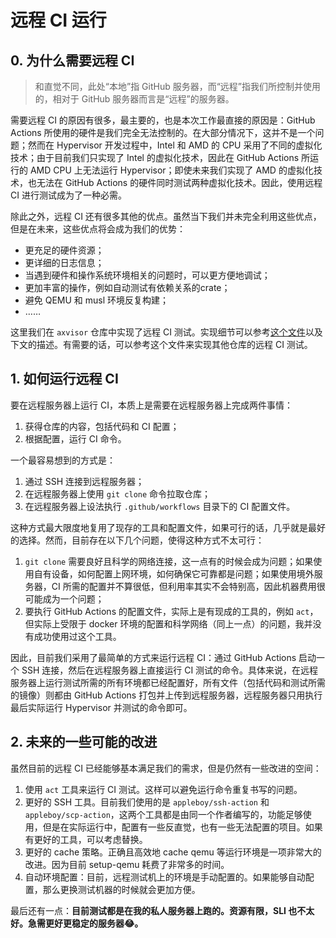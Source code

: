 # 远程 CI 运行

## 0. 为什么需要远程 CI

> 和直觉不同，此处“本地”指 GitHub 服务器，而“远程”指我们所控制并使用的，相对于 GitHub 服务器而言是“远程”的服务器。

需要远程 CI 的原因有很多，最主要的，也是本次工作最直接的原因是：GitHub Actions 所使用的硬件是我们完全无法控制的。在大部分情况下，这并不是一个问题；然而在 Hypervisor 开发过程中，Intel 和 AMD 的 CPU 采用了不同的虚拟化技术；由于目前我们只实现了 Intel 的虚拟化技术，因此在 GitHub Actions 所运行的 AMD CPU 上无法运行 Hypervisor；即使未来我们实现了 AMD 的虚拟化技术，也无法在 GitHub Actions 的硬件同时测试两种虚拟化技术。因此，使用远程 CI 进行测试成为了一种必需。

除此之外，远程 CI 还有很多其他的优点。虽然当下我们并未完全利用这些优点，但是在未来，这些优点将会成为我们的优势：

- 更充足的硬件资源；
- 更详细的日志信息；
- 当遇到硬件和操作系统环境相关的问题时，可以更方便地调试；
- 更加丰富的操作，例如自动测试有依赖关系的crate；
- 避免 QEMU 和 musl 环境反复构建；
- ……

这里我们在 `axvisor` 仓库中实现了远程 CI 测试。实现细节可以参考[这个文件](./test.yml)以及下文的描述。有需要的话，可以参考这个文件来实现其他仓库的远程 CI 测试。

## 1. 如何运行远程 CI

要在远程服务器上运行 CI，本质上是需要在远程服务器上完成两件事情：

1. 获得仓库的内容，包括代码和 CI 配置；
2. 根据配置，运行 CI 命令。

一个最容易想到的方式是：

1. 通过 SSH 连接到远程服务器；
2. 在远程服务器上使用 `git clone` 命令拉取仓库；
3. 在远程服务器上设法执行 `.github/workflows` 目录下的 CI 配置文件。

这种方式最大限度地复用了现存的工具和配置文件，如果可行的话，几乎就是最好的选择。然而，目前存在以下几个问题，使得这种方式不太可行：

1. `git clone` 需要良好且科学的网络连接，这一点有的时候会成为问题；如果使用自有设备，如何配置上网环境，如何确保它可靠都是问题；如果使用境外服务器，CI 所需的配置并不算很低，但利用率其实不会特别高，因此机器费用很可能成为一个问题；
2. 要执行 GitHub Actions 的配置文件，实际上是有现成的工具的，例如 `act`，但实际上受限于 docker 环境的配置和科学网络（同上一点）的问题，我并没有成功使用过这个工具。

因此，目前我们采用了最简单的方式来运行远程 CI：通过 GitHub Actions 启动一个 SSH 连接，然后在远程服务器上直接运行 CI 测试的命令。具体来说，在远程服务器上运行测试所需的所有环境都已经配置好，所有文件（包括代码和测试所需的镜像）则都由 GitHub Actions 打包并上传到远程服务器，远程服务器只用执行最后实际运行 Hypervisor 并测试的命令即可。

## 2. 未来的一些可能的改进

虽然目前的远程 CI 已经能够基本满足我们的需求，但是仍然有一些改进的空间：

1. 使用 `act` 工具来运行 CI 测试。这样可以避免运行命令重复书写的问题。
2. 更好的 SSH 工具。目前我们使用的是 `appleboy/ssh-action` 和 `appleboy/scp-action`，这两个工具都是由同一个作者编写的，功能足够使用，但是在实际运行中，配置有一些反直觉，也有一些无法配置的项目。如果有更好的工具，可以考虑替换。
3. 更好的 cache 策略。正确且高效地 cache qemu 等运行环境是一项非常大的改进。因为目前 setup-qemu 耗费了非常多的时间。
4. 自动环境配置：目前，远程测试机上的环境是手动配置的。如果能够自动配置，那么更换测试机器的时候就会更加方便。

最后还有一点：**目前测试都是在我的私人服务器上跑的。资源有限，SLI 也不太好。急需更好更稳定的服务器😂。**
